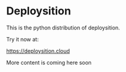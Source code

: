 # Deploysition

This is the python distribution of deploysition.

Try it now at:

https://deploysition.cloud

More content is coming here soon
